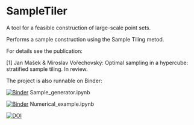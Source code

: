 # SampleTiler
A tool for a feasible construction of large-scale point sets.

Performs a sample construction using the Sample Tiling metod. 

For details see the publication: 

[1] Jan Mašek & Miroslav Vořechovský: Optimal sampling in a hypercube: stratified sample tiling. In review.

The project is also runnable on Binder:

[![Binder](https://mybinder.org/badge_logo.svg)](https://mybinder.org/v2/gh/masekj/SampleTiler/HEAD?labpath=Sample_generator.ipynb) Sample_generator.ipynb 

[![Binder](https://mybinder.org/badge_logo.svg)](https://mybinder.org/v2/gh/masekj/SampleTiler/HEAD?labpath=Numerical_example.ipynb) Numerical_example.ipynb 

[![DOI](https://zenodo.org/badge/671044788.svg)](https://zenodo.org/badge/latestdoi/671044788)
